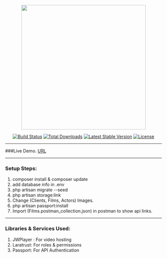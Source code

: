 <p align="center"><img src="https://res.cloudinary.com/dtfbvvkyp/image/upload/v1566331377/laravel-logolockup-cmyk-red.svg" width="400"></p>

<p align="center">
<a href="https://travis-ci.org/laravel/framework"><img src="https://travis-ci.org/laravel/framework.svg" alt="Build Status"></a>
<a href="https://packagist.org/packages/laravel/framework"><img src="https://poser.pugx.org/laravel/framework/d/total.svg" alt="Total Downloads"></a>
<a href="https://packagist.org/packages/laravel/framework"><img src="https://poser.pugx.org/laravel/framework/v/stable.svg" alt="Latest Stable Version"></a>
<a href="https://packagist.org/packages/laravel/framework"><img src="https://poser.pugx.org/laravel/framework/license.svg" alt="License"></a>
</p>

<hr>

###Live Demo.
[URL](http://films-abdullahshublaq.herokuapp.com/)

<hr>

### Setup Steps:
1.  composer install & composer update 
1.  add database info in .env
1.  php artisan migrate --seed
1.  php artisan storage:link
1. Change (Clients, Films, Actors) Images.
1. php artisan passport:install
1. Import (Films.postman_collection.json) in postman to show api links.

<hr>

### Libraries & Services Used:
1. JWPlayer : For video hosting
1. Laratrust: For roles & permissions
1. Passport: For API Authentication


